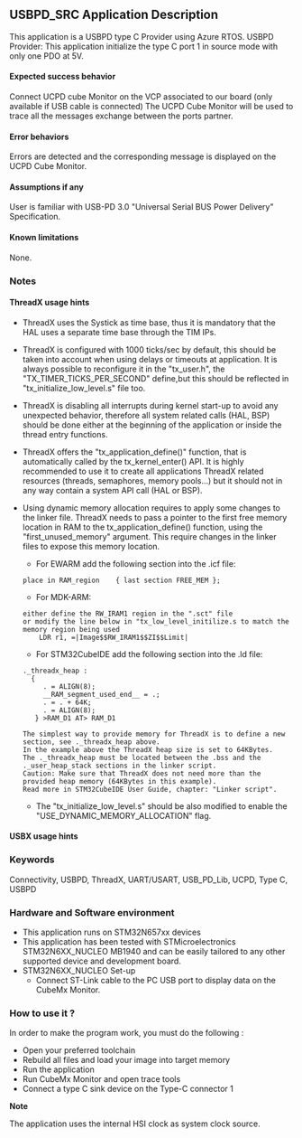 
## <b>USBPD_SRC Application Description</b>

This application is a USBPD type C Provider using Azure RTOS.
USBPD Provider: This application initialize the type C port 1 in source mode with only one PDO at 5V.

####  <b>Expected success behavior</b>
Connect UCPD cube Monitor on the VCP associated to our board (only available if USB cable is connected)
The UCPD Cube Monitor will be used to trace all the messages exchange between the ports partner.

#### <b>Error behaviors</b>

Errors are detected and the corresponding message is displayed on the UCPD Cube Monitor.

#### <b>Assumptions if any</b>

User is familiar with USB-PD 3.0 "Universal Serial BUS Power Delivery" Specification.

#### <b>Known limitations</b>
None.

### <b>Notes</b>


#### <b>ThreadX usage hints</b>

 - ThreadX uses the Systick as time base, thus it is mandatory that the HAL uses a separate time base through the TIM IPs.
 - ThreadX is configured with 1000 ticks/sec by default, this should be taken into account when using delays or timeouts at application. It is always possible to reconfigure it in the "tx_user.h", the "TX_TIMER_TICKS_PER_SECOND" define,but this should be reflected in "tx_initialize_low_level.s" file too.
 - ThreadX is disabling all interrupts during kernel start-up to avoid any unexpected behavior, therefore all system related calls (HAL, BSP) should be done either at the beginning of the application or inside the thread entry functions.
 - ThreadX offers the "tx_application_define()" function, that is automatically called by the tx_kernel_enter() API.
   It is highly recommended to use it to create all applications ThreadX related resources (threads, semaphores, memory pools...)  but it should not in any way contain a system API call (HAL or BSP).
 - Using dynamic memory allocation requires to apply some changes to the linker file.
   ThreadX needs to pass a pointer to the first free memory location in RAM to the tx_application_define() function,
   using the "first_unused_memory" argument.
   This require changes in the linker files to expose this memory location.
    + For EWARM add the following section into the .icf file:
     ```
	 place in RAM_region    { last section FREE_MEM };
	 ```
    + For MDK-ARM:
	```
    either define the RW_IRAM1 region in the ".sct" file
    or modify the line below in "tx_low_level_initilize.s to match the memory region being used
        LDR r1, =|Image$$RW_IRAM1$$ZI$$Limit|
	```
    + For STM32CubeIDE add the following section into the .ld file:
	``` 
    ._threadx_heap :
      {
         . = ALIGN(8);
         __RAM_segment_used_end__ = .;
         . = . + 64K;
         . = ALIGN(8);
       } >RAM_D1 AT> RAM_D1
	``` 
	
       The simplest way to provide memory for ThreadX is to define a new section, see ._threadx_heap above.
       In the example above the ThreadX heap size is set to 64KBytes.
       The ._threadx_heap must be located between the .bss and the ._user_heap_stack sections in the linker script.	 
       Caution: Make sure that ThreadX does not need more than the provided heap memory (64KBytes in this example).	 
       Read more in STM32CubeIDE User Guide, chapter: "Linker script".
	  
    + The "tx_initialize_low_level.s" should be also modified to enable the "USE_DYNAMIC_MEMORY_ALLOCATION" flag.

#### <b>USBX usage hints</b>

### <b>Keywords</b>

Connectivity, USBPD, ThreadX, UART/USART, USB_PD_Lib, UCPD, Type C, USBPD

### <b>Hardware and Software environment</b>

  - This application runs on STM32N657xx devices
  - This application has been tested with STMicroelectronics STM32N6XX_NUCLEO MB1940
    and can be easily tailored to any other supported device and development board.
  - STM32N6XX_NUCLEO Set-up
    - Connect ST-Link cable to the PC USB port to display data on the CubeMx Monitor.
	
### <b>How to use it ?</b>

In order to make the program work, you must do the following :

 - Open your preferred toolchain
 - Rebuild all files and load your image into target memory
 - Run the application
 - Run CubeMx Monitor and open trace tools
 - Connect a type C sink device on the Type-C connector 1

<b>Note</b>

   The application uses the internal HSI clock as system clock source.
